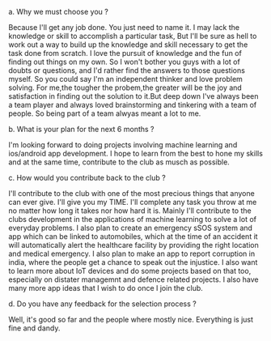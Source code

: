 a. Why we must choose you ?

Because I'll get any job done. You just need to name it. I may lack the knowledge or skill to accomplish a particular task,
But I'll be sure as hell to work out a way to build up the knowledge and skill necessary to get the task done from scratch.
I love the pursuit of knowledge and the fun of finding out things on my own.
So I won't bother you guys with a lot of doubts or questions, and I'd rather find the answers to those questions myself. 
So you could say I'm an independent thinker and love problem solving. For me,the tougher the probem,the greater will be the joy and satisfaction in
finding out the solution to it.But deep down I've always been a team player and always loved brainstorming and tinkering with a team of people. 
So being part of a team alwyas meant a lot to me.

b. What is your plan for the next 6 months ?

I'm looking forward to doing projects involving machine learning and ios/android app development.
I hope to learn from the best to hone my skills and at the same time, contribute to the club as musch as possible.

c. How would you contribute back to the club ?

I'll contribute to the club with one of the most precious things that anyone can ever give. I'll give you my TIME. 
I'll complete any task you throw at me no matter how long it takes nor how hard it is. Mainly I'll contribute to the clubs development in the 
applications of machine learning to solve a lot of everyday problems. I also plan to create an emergency sSOS system and app which can be linked to automobiles,
which at the time of an accident it will automatically alert the healthcare facility by providing the right location and medical emergency. 
I also plan to make an app to report corruption in india, where the people get a chance to speak out the injustice. I also want to learn more about IoT devices 
and do some projects based on that too, especially on distater managemnt and defence related projects. I also have many more app ideas that I wish to do 
once I join the club.

d. Do you have any feedback for the selection process ?

Well, it's good so far and the people where mostly nice. Everything is just fine and dandy.
